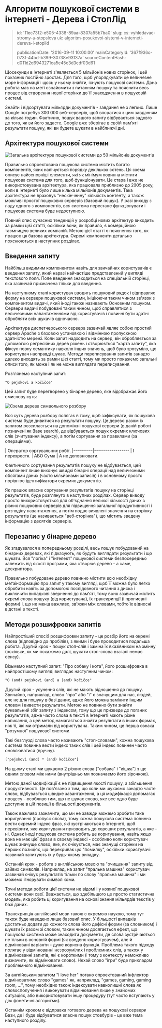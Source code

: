 Алгоритм пошукової системи в інтернеті - Дерева і СтопЛід
=========================================================

> id: '11ec73f2-e505-4338-89aa-8307a55b7ba0'
> slug:
> 	cs: vyhledavac-stromy-a-stopslova
> 	uk: algoritm-posukovoi-sistemi-v-interneti-dereva-i-stoplid
> 
> publicationDate: '2016-09-11 10:00:00'
> mainCategoryId: '367f936c-073f-44bd-b399-30738e93137a'
> sourceContentHash: d011d2d6943271ca5e45c3d3cdf03d61

Щосекунди в Інтернеті з'являється 5 мільйонів нових сторінок, і цей показник постійно зростає. Для того, щоб упорядкувати це величезне море інформації і щось у ньому знайти, існують пошукові системи. Дана робота має на меті ознайомити з питанням пошуку та пояснити весь процес від створення нової сторінки до її знаходження в пошуковій системі.

Знайти і відсортувати мільярди документів - завдання не з легких. Лише Google потребує 300 000 веб-серверів, щоб впоратися з цим завданням за кілька годин. Фактично, пошук вашого запиту відбувається задовго до того, як ви його задасте. Google вже зберігає в своїй пам'яті результати пошуку, які ви будете шукати в найближчі дні.

Архітектура пошукової системи
------------------------

<img src="{$baseUrl}/images/fulltext-schema.png" alt="Загальна архітектура пошукової системи до 50 мільйонів документів" class="w-100 mb-3">

Правильно спроектована пошукова система містить багато компонентів, яких налічується порядку декількох сотень. Ця схема описує найосновніші елементи, які як мінімум повинна містити пошукова система для того, щоб функціонувати. Це стара і вже не використовувана архітектура, яка працювала приблизно до 2005 року, коли в Інтернеті було лише кілька мільйонів документів. Така архітектура не враховує "нескінченну" кількість контенту, а також можливі простої пошукових серверів (базовий пошук). У разі виходу з ладу одного з компонентів, вся система перестане функціонувати і пошукова система буде недоступною.

Повний опис сучасних тенденцій у розробці нових архітектур виходить за рамки цієї статті, оскільки вони, як правило, є комерційною таємницею великих компаній. Метою цієї статті є пояснення того, як працює ця базова архітектура. Окремі компоненти детально пояснюються в наступних розділах.

Введення запиту
------------

Найбільш видимим компонентом навіть для звичайних користувачів є введення запиту, який наразі найчастіше представлений у вигляді текстового поля. Поле введення знаходиться на спеціальній сторінці, яка зазвичай призначена тільки для введення.

На наступному етапі користувач вводить пошуковий рядок і відправляє форму на сервери пошукової системи, ініціюючи таким чином зв'язок з компонентом видачі, який іноді також називають Основним пошуком. Сервери видачі побудовані таким чином, щоб справлятися з величезними навантаженнями від користувачів і повинні бути здатні обробляти всіх шукачів одночасно.

Архітектура диспетчерського сервера зазвичай являє собою простий сервер Apache з базовою установкою і відмінною пропускною здатністю мережі. Коли запит надходить на сервер, він обробляється за допомогою регресійних дерев рішень і створюється "карта запиту", яка фіксує повну семантику навколо інших значень, щоб було зрозуміло, що користувач насправді шукає. Методи переписування запитів занадто далеко виходять за рамки цієї статті, тому ми просто покажемо загальні описи того, як може і як не може виглядати переписування.

Розглянемо наступний запит:

```txt
"O pejskovi a kočičce"
```

Цей запит буде перетворено у бінарне дерево, яке відображає його смислову суть:

<img src="{$baseUrl}/images/fulltext-tree.png" alt="Схема дерева символьного розбору" class="w-100 mb-3">

Вся суть дерева розбору полягає в тому, щоб зафіксувати, як пошукова система буде дивитися на результати пошуку. Це дерево разом із запитом розсилається на допоміжні пошукові сервери (в даній роботі позначені як Base search), де відбувається пошук окремих ключових слів (зчитування індексу), а потім сортування за правилами (за операціями).

| Оператор сортувальних робіт.
|----------|------------------
| І перехрестя.
| АБО Сума
| А не доповнювати.

Фактичного сортування результатів пошуку не відбувається, цей компонент лише виконує швидкі бінарні операції над величезними обсягами даних (часто мільйонами записів) і в основному просто порівнює ідентифікатори окремих документів.

Як працює власне сортування результатів пошуку на сторінці результатів, буде розглянуто в наступних розділах. Сервер виводу просто використовується для об'єднання великої кількості даних з різних пошукових серверів для підвищення загальної продуктивності і розподілу навантаження, а потім подає виявлені значення на сторінку результатів (це називається "веб-сторінка"), що містить зведену інформацію з десятків серверів.

Перезапис у бінарне дерево
-----------------------

Як згадувалося в попередньому розділі, весь пошук побудований на бінарних деревах, які підказують, як будуть виглядати результати і що шукати. Вся "логіка" і "інтелект" пошукової системи безпосередньо залежить від якості програми, яка створює дерево - а саме, дескриптора.

Правильно побудоване дерево повинно містити всю необхідну метаінформацію про запит у такому вигляді, щоб її можна було легко обробити навіть за допомогою послідовного читання з диска і виключити випадкові звернення до пам'яті, тому воно зазвичай містить окремі слова пошуку (від користувача), їх транскрипції (і прописані форми) і, що не менш важливо, зв'язки між словами, тобто їх відносні відстані в тексті.

Методи розшифровки запитів
---------------------

Найпростіший спосіб розшифровки запиту - це розбір його на окремі слова (відповідно до пробілів), з якими і буде проводитися подальша робота. Другий крок - пошук стоп-слів і заміна їх вказівником на змінну (оскільки, як ми покажемо далі, шукати стоп-слова взагалі немає сенсу).

Візьмемо наступний запит: "Про собаку і кота", його розшифровка в найпростішому вигляді виглядає наступним чином:

```txt
"O (and) pejskovi (and) a (and) kočičce"
```

Другий крок - усунення слів, які не мають відношення до пошуку. Звичайно, наприклад, слово "про" або "і" є значущим для нас, людей, але не для пошуку в базі даних, адже його можна замінити іншим словом і вивести результати. Метою не повинно бути знайти буквальний збіг запиту з індексом, тому що це призведе до поганих результатів, адже часто слова в тексті в Інтернеті мають різне написання, а цей метод намагається знайти результати в інших формах, ніж ті, які ми отримали від користувача. Таким чином, це перша ознака "розумної" пошукової системи.

Такі безглузді слова часто називають "стоп-словами", кожна пошукова система повинна вести індекс таких слів і цей індекс повинен часто оновлюватися (вручну).

```txt
["pejskovi (and) * (and) kočičce"]
```

На цьому етапі ми шукаємо 2 різних слова ("собака" і "кішка") з ще одним словом між ними (внутрішньо ми позначаємо його зірочкою).

Метою даної модифікації є не підвищення якості пошуку, а збільшення продуктивності. Це пов'язано з тим, що коли ми шукаємо занадто часте слово, відбувається швидке завантаження, а ця модифікація допомагає процесу - особливо тим, що не шукає слово, яке все одно буде доступне в цій позиції в більшості документів.

Також важливо зазначити, що ми не завжди можемо зробити таке коригування (пропуск слова), тому кожна пошукова система повинна вести окремий індекс фраз, які зустрічаються в Інтернеті, щоб перевірити, яке коригування призводить до хороших результатів, а яке - ні. Однак іноді пошукова система робить це коригування, навіть якщо вона не має цієї фрази в своєму індексі - особливо коли користувач шукає значуще слово, яке, як очікується, має значущі сторінки на перших позиціях, що перекриває цю "помилку", оскільки користувачі зазвичай запитують їх у будь-якому випадку.

Останній крок - робота з англійською мовою та "очищення" запиту від зайвих символів. Наприклад, на запит "пральна машина" користувач зазвичай очікує результатів тільки по слову "пральна машина" і ми можемо ігнорувати символ коми.

Точні методи роботи цієї системи не відомі і у кожної пошукової системи вони свої. Вважається, що здебільшого це просто статистична модель, яка робить ці коригування на основі знання мільярдів текстів у базі даних.

Транскрипція англійської мови також є окремою наукою, тому тут також буде наведено лише базовий опис. У більшості випадків достатньо додати до кожного слова його дефісні форми (за словником) і шукати їх разом зі словом, таким чином досягається ефект, що пошукова система може знаходити документи, де слова зустрічаються не тільки в основній формі (як введено користувачем), але й відмінювані варіанти - дуже корисна функція. Проблема такого підходу полягає у відмінюванні незрозумілих і проблемних слів, а також у відмінюванні запитів, які є короткими (і тому з контексту неможливо визначити, як відмінювати слово). Нехай слово "ігри" буде прикладом проблемного відмінювання.

За англійським запитом "I love her" погано спроектований інфлектор відмінюватиме слово "games" як, наприклад, "games, gaming, gaming room, ...", тому необхідно також індексувати навколишні слова як словосполучення і виконувати відмінювання лише у знайомих ситуаціях, або використовувати іншу процедуру (тут часто вступають у дію фонетичні алгоритми).

Останнім кроком є відправка готового дерева на пошукові сервери Бази, де і буде відбуватися власне пошук стовбурів - це вже тема наступного розділу.
